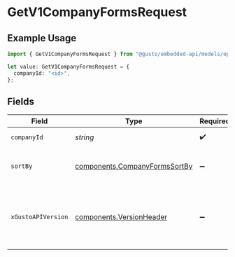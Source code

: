 # GetV1CompanyFormsRequest

## Example Usage

```typescript
import { GetV1CompanyFormsRequest } from "@gusto/embedded-api/models/operations/getv1companyforms.js";

let value: GetV1CompanyFormsRequest = {
  companyId: "<id>",
};
```

## Fields

| Field                                                                                                                                                                                                                        | Type                                                                                                                                                                                                                         | Required                                                                                                                                                                                                                     | Description                                                                                                                                                                                                                  |
| ---------------------------------------------------------------------------------------------------------------------------------------------------------------------------------------------------------------------------- | ---------------------------------------------------------------------------------------------------------------------------------------------------------------------------------------------------------------------------- | ---------------------------------------------------------------------------------------------------------------------------------------------------------------------------------------------------------------------------- | ---------------------------------------------------------------------------------------------------------------------------------------------------------------------------------------------------------------------------- |
| `companyId`                                                                                                                                                                                                                  | *string*                                                                                                                                                                                                                     | :heavy_check_mark:                                                                                                                                                                                                           | The UUID of the company                                                                                                                                                                                                      |
| `sortBy`                                                                                                                                                                                                                     | [components.CompanyFormsSortBy](../../models/components/companyformssortby.md)                                                                                                                                               | :heavy_minus_sign:                                                                                                                                                                                                           | Sort company forms. Options: name, year, quarter, draft, document_content_type                                                                                                                                               |
| `xGustoAPIVersion`                                                                                                                                                                                                           | [components.VersionHeader](../../models/components/versionheader.md)                                                                                                                                                         | :heavy_minus_sign:                                                                                                                                                                                                           | Determines the date-based API version associated with your API call. If none is provided, your application's [minimum API version](https://docs.gusto.com/embedded-payroll/docs/api-versioning#minimum-api-version) is used. |
